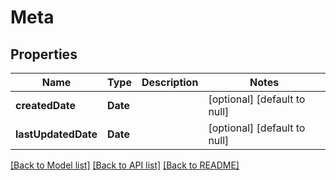 # Meta
## Properties

Name | Type | Description | Notes
------------ | ------------- | ------------- | -------------
**createdDate** | **Date** |  | [optional] [default to null]
**lastUpdatedDate** | **Date** |  | [optional] [default to null]

[[Back to Model list]](../README.md#documentation-for-models) [[Back to API list]](../README.md#documentation-for-api-endpoints) [[Back to README]](../README.md)

